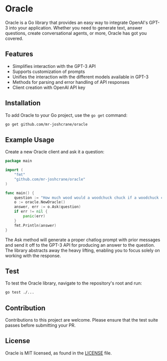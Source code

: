 # Oracle

Oracle is a Go library that provides an easy way to integrate OpenAI's GPT-3 into your application. Whether you need to generate text, answer questions, create conversational agents, or more, Oracle has got you covered.

## Features

- Simplifies interaction with the GPT-3 API
- Supports customization of prompts
- Unifies the interaction with the different models available in GPT-3
- Methods for parsing and error handling of API responses
- Client creation with OpenAI API key

## Installation

To add Oracle to your Go project, use the `go get` command:

```sh
go get github.com/mr-joshcrane/oracle
```

## Example Usage

Create a new Oracle client and ask it a question:

```go
package main

import (
    "fmt"
    "github.com/mr-joshcrane/oracle"
)

func main() {
    question := "How much wood would a woodchuck chuck if a woodchuck could chuck wood?"
    o := oracle.NewOracle()
    answer, err := o.Ask(question)
    if err != nil {
        panic(err)
    }
    fmt.Println(answer)
}
```

The Ask method will generate a proper chatlog prompt with prior messages and send it off to the GPT-3 API for producing an answer to the question. The library abstracts away the heavy lifting, enabling you to focus solely on working with the response.

## Test

To test the Oracle library, navigate to the repository's root and run:

```sh
go test ./...
```

## Contribution

Contributions to this project are welcome. Please ensure that the test suite passes before submitting your PR.

## License

Oracle is MIT licensed, as found in the [LICENSE](https://github.com/mr-joshcrane/oracle/blob/main/LICENSE) file.
